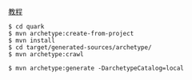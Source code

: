 [教程](https://zhuanlan.zhihu.com/p/91315510)
```
$ cd quark
$ mvn archetype:create-from-project
$ mvn install
$ cd target/generated-sources/archetype/
$ mvn archetype:crawl

$ mvn archetype:generate -DarchetypeCatalog=local

```